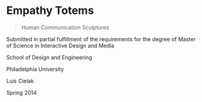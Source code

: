 Empathy Totems
===

> Human Communication Sculptures

Submitted in partial fulfillment of the requirements for the degree of Master of Science in Interactive Design and Media

School of Design and Engineering

Philadelphia University


Luis Cielak

Spring 2014
